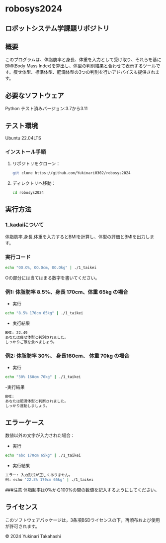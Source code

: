 # robosys2024
## ロボットシステム学課題リポジトリ

## 概要
このプログラムは、体脂肪率と身長、体重を入力として受け取り、それらを基にBMI(Body Mass Index)を算出し、体型の判別結果と合わせて表示するツールです。痩せ体型、標準体型、肥満体型の3つの判別を行いアドバイスも提供されます。
## 必要なソフトウェア
Python テスト済みバージョン:3.7から3.11
## テスト環境
Ubuntu 22.04LTS

### インストール手順
1. リポジトリをクローン：
   ```bash
   git clone https://github.com/Yukinari0302/robosys2024
   ```
2. ディレクトリへ移動：
   ```bash
   cd robosys2024
   ```
## 実行方法
### 1_kadaiについて
体脂肪率,身長,体重を入力するとBMIを計算し、体型の評価とBMIを出力します。
### 実行コード
```bash
echo "OO.O%, OO.Ocm, OO.Okg" | ./1_taikei
```
Oの部分には当てはまる数字を書いてください。

### 例1: 体脂肪率 8.5%、身長 170cm、体重 65kg の場合
- 実行
```bash
echo "8.5% 170cm 65kg" | ./1_taikei
```
- 実行結果
```bash
BMI: 22.49
あなたは痩せ体型と判別されました。
しっかりご飯を食べましょう。
```
### 例2: 体脂肪率 30%、 身長160cm、 体重 70kg の場合
- 実行
```bash
echo "30% 160cm 70kg" | ./1_taikei
```
-実行結果
```bash
BMI:
あなたは肥満体型と判断されました。
しっかり運動しましょう。
```
## エラーケース
数値以外の文字が入力された場合：
- 実行
```bash
echo "abc 170cm 65kg" | ./1_taikei
```
- 実行結果
```bash
エラー: 入力形式が正しくありません。
例: echo '22.5% 170cm 65kg' | ./1_taikei
```
###注意
体脂肪率は0%から100%の間の数値を記入するようにしてください。
## ライセンス
このソフトウェアパッケージは，3条項BSDライセンスの下，再頒布および使用が許可されます。

© 2024 Yukinari Takahashi
